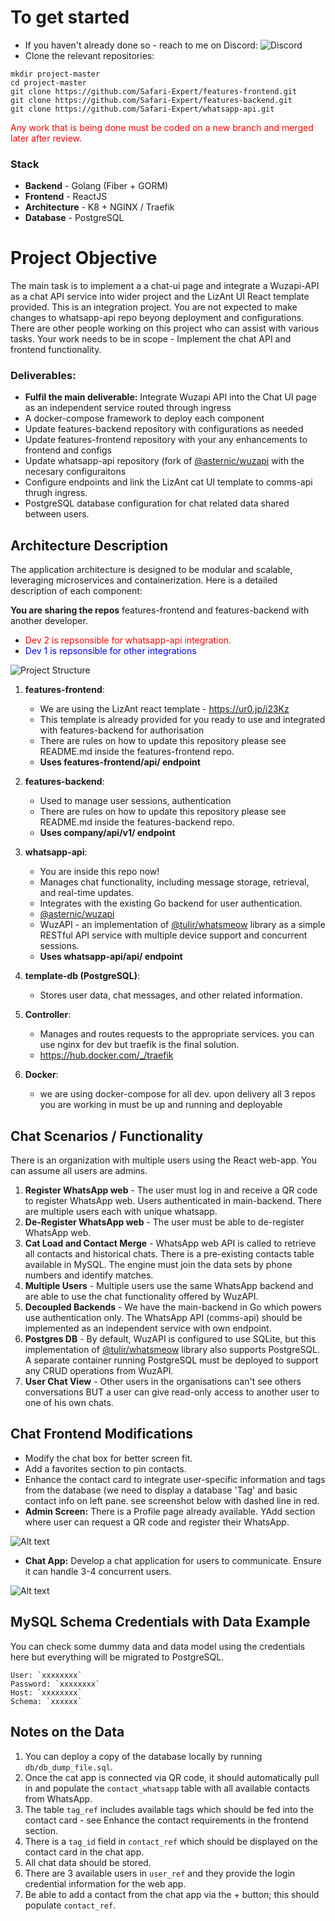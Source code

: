 
# To get started

- If you haven't already done so - reach to me on Discord: ![Discord](https://img.shields.io/badge/Discord-ak308465-7289DA)
- Clone the relevant repositories:

 ```
mkdir project-master
cd project-master
git clone https://github.com/Safari-Expert/features-frontend.git
git clone https://github.com/Safari-Expert/features-backend.git
git clone https://github.com/Safari-Expert/whatsapp-api.git
```

<span style="color: red;">Any work that is being done must be coded on a new branch and merged later after review. </span>

### Stack
- **Backend** - Golang (Fiber + GORM)
- **Frontend** - ReactJS
- **Architecture** - K8 + NGINX / Traefik
- **Database** - PostgreSQL

# Project Objective

The main task is to implement a a chat-ui page and integrate a Wuzapi-API as a chat API service into wider project and the LizAnt UI React template provided. This is an integration project. You are not expected to make changes to whatsapp-api repo beyong deployment and configurations. There are other people working on this project who can assist with various tasks. Your work needs to be in scope - Implement the chat API and frontend functionality. 

### Deliverables:

- **Fulfil the main deliverable:** Integrate Wuzapi API into the Chat UI page as an independent service routed through ingress
- A docker-compose framework to deploy each component
- Update features-backend repository with configurations as needed
- Update features-frontend repository with your any enhancements to frontend and configs
- Update whatsapp-api repository (fork of [@asternic/wuzapi](https://github.com/asternic/wuzapi) with the necesary configuraitons
- Configure endpoints and link the LizAnt cat UI template to comms-api thrugh ingress. 
- PostgreSQL database configuration for chat related data shared between users.


## Architecture Description

The application architecture is designed to be modular and scalable, leveraging microservices and containerization. Here is a detailed description of each component:

**You are sharing the repos** 
features-frontend and features-backend with another developer.
- <span style="color: red;">Dev 2 is repsonsible for whatsapp-api integration. </span>
- <span style="color: blue;">Dev 1 is repsonsible for other integrations </span>

![Project Structure](./architecture.png)

1. **features-frontend**:
    - We are using the LizAnt react template - https://ur0.jp/i23Kz
    - This template is already provided for you ready to use and integrated with features-backend for authorisation
    - There are rules on how to update this repository please see README.md inside the features-frontend repo.
    - **Uses features-frontend/api/ endpoint**

2. **features-backend**:
    - Used to manage user sessions, authentication
    - There are rules on how to update this repository please see README.md inside the features-backend repo.
    - **Uses company/api/v1/ endpoint**
  
3. **whatsapp-api**:
    - You are inside this repo now! 
    - Manages chat functionality, including message storage, retrieval, and real-time updates.
    - Integrates with the existing Go backend for user authentication.
    - [@asternic/wuzapi](https://github.com/asternic/wuzapi)
    - WuzAPI - an implementation of [@tulir/whatsmeow](https://github.com/tulir/whatsmeow) library as a simple RESTful API service with multiple device support and concurrent sessions.
    - **Uses whatsapp-api/api/ endpoint**

5. **template-db (PostgreSQL)**:
    - Stores user data, chat messages, and other related information.
  
6. **Controller**:
    - Manages and routes requests to the appropriate services. you can use nginx for dev but traefik is the final solution. 
    - https://hub.docker.com/_/traefik

7. **Docker**:
    - we are using docker-compose for all dev. upon delivery all 3 repos you are working in must be up and running and deployable


## Chat Scenarios / Functionality

There is an organization with multiple users using the React web-app. You can assume all users are admins. 

1. **Register WhatsApp web** - The user must log in and receive a QR code to register WhatsApp web. Users authenticated in main-backend. There are multiple users each with unique whatsapp. 
2. **De-Register WhatsApp web** - The user must be able to de-register WhatsApp web.
3. **Cat Load and Contact Merge** - WhatsApp web API is called to retrieve all contacts and historical chats. There is a pre-existing contacts table available in MySQL. The engine must join the data sets by phone numbers and identify matches.
5. **Multiple Users** - Multiple users use the same WhatsApp backend and are able to use the chat functionality offered by WuzAPI.
6. **Decoupled Backends** - We have the main-backend in Go which powers use authentication only.  The WhatsApp API (comms-api) should be implemented as an independent service with own endpoint.
7. **Postgres DB** - By default, WuzAPI is configured to use SQLite, but this implementation of [@tulir/whatsmeow](https://github.com/tulir/whatsmeow) library also supports PostgreSQL. A separate container running PostgreSQL must be deployed to support any CRUD operations from WuzAPI.
8. **User Chat View** - Other users in the organisations can't see others conversations BUT a user can give read-only access to another user to one of his own chats. 


## Chat Frontend Modifications
- Modify the chat box for better screen fit.
- Add a favorites section to pin contacts.
- Enhance the contact card to integrate user-specific information and tags from the database (we need to display a database 'Tag' and basic contact info on left pane. see screenshot below with dashed line in red. 
- **Admin Screen:** There is a Profile page already available. YAdd section where user can request a QR code and register their WhatsApp.

![Alt text](./whatsapp-login.png)

- **Chat App:** Develop a chat application for users to communicate. Ensure it can handle 3-4 concurrent users.

![Alt text](./web-app.png)

 
## MySQL Schema Credentials with Data Example

You can check some dummy data and data model using the credentials here but everything will be migrated to PostgreSQL. 

```
User: `xxxxxxxx`
Password: `xxxxxxxx`
Host: `xxxxxxxx`
Schema: `xxxxxx`
```

## Notes on the Data

1. You can deploy a copy of the database locally by running `db/db_dump_file.sql`.
2. Once the cat app is connected via QR code, it should automatically pull in and populate the `contact_whatsapp` table with all available contacts from WhatsApp.
3. The table `tag_ref` includes available tags which should be fed into the contact card - see Enhance the contact requirements in the frontend section.
4. There is a `tag_id` field in `contact_ref` which should be displayed on the contact card in the chat app.
5. All chat data should be stored.
6. There are 3 available users in `user_ref` and they provide the login credential information for the web app.
7. Be able to add a contact from the chat app via the + button; this should populate `contact_ref`.

